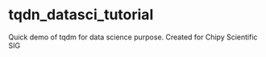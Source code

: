 # tqdn_datasci_tutorial
Quick demo of tqdm for data science purpose. Created for Chipy Scientific SIG
